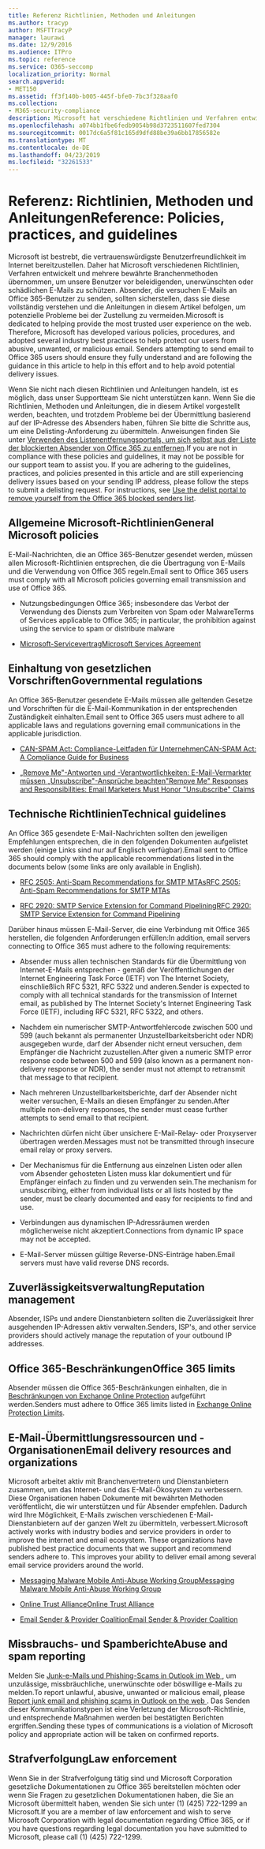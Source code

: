 ```yaml
---
title: Referenz Richtlinien, Methoden und Anleitungen
ms.author: tracyp
author: MSFTTracyP
manager: laurawi
ms.date: 12/9/2016
ms.audience: ITPro
ms.topic: reference
ms.service: O365-seccomp
localization_priority: Normal
search.appverid:
- MET150
ms.assetid: ff3f140b-b005-445f-bfe0-7bc3f328aaf0
ms.collection:
- M365-security-compliance
description: Microsoft hat verschiedene Richtlinien und Verfahren entwickelt und mehrere bewährte Methoden für die Branche eingeführt, um unsere Benutzer vor missbräuchlichen, unerwünschten oder böswilligen e-Mails zu schützen.
ms.openlocfilehash: a074bb1fbe6fedb9054b98d3723511607fed7304
ms.sourcegitcommit: 0017dc6a5f81c165d9dfd88be39a6bb17856582e
ms.translationtype: MT
ms.contentlocale: de-DE
ms.lasthandoff: 04/23/2019
ms.locfileid: "32261533"
---
```

# <a name="reference-policies-practices-and-guidelines"></a><span data-ttu-id="fb855-103">Referenz: Richtlinien, Methoden und Anleitungen</span><span class="sxs-lookup"><span data-stu-id="fb855-103">Reference: Policies, practices, and guidelines</span></span>
  
<span data-ttu-id="fb855-p101">Microsoft ist bestrebt, die vertrauenswürdigste Benutzerfreundlichkeit im Internet bereitzustellen. Daher hat Microsoft verschiedenen Richtlinien, Verfahren entwickelt und mehrere bewährte Branchenmethoden übernommen, um unsere Benutzer vor beleidigenden, unerwünschten oder schädlichen E-Mails zu schützen. Absender, die versuchen E-Mails an Office 365-Benutzer zu senden, sollten sicherstellen, dass sie diese vollständig verstehen und die Anleitungen in diesem Artikel befolgen, um potenzielle Probleme bei der Zustellung zu vermeiden.</span><span class="sxs-lookup"><span data-stu-id="fb855-p101">Microsoft is dedicated to helping provide the most trusted user experience on the web. Therefore, Microsoft has developed various policies, procedures, and adopted several industry best practices to help protect our users from abusive, unwanted, or malicious email. Senders attempting to send email to Office 365 users should ensure they fully understand and are following the guidance in this article to help in this effort and to help avoid potential delivery issues.</span></span>
  
<span data-ttu-id="fb855-p102">Wenn Sie nicht nach diesen Richtlinien und Anleitungen handeln, ist es möglich, dass unser Supportteam Sie nicht unterstützen kann. Wenn Sie die Richtlinien, Methoden und Anleitungen, die in diesem Artikel vorgestellt werden, beachten, und trotzdem Probleme bei der Übermittlung basierend auf der IP-Adresse des Absenders haben, führen Sie bitte die Schritte aus, um eine Delisting-Anforderung zu übermitteln. Anweisungen finden Sie unter [Verwenden des Listenentfernungsportals, um sich selbst aus der Liste der blockierten Absender von Office 365 zu entfernen](use-the-delist-portal-to-remove-yourself-from-the-office-365-blocked-senders-lis.md).</span><span class="sxs-lookup"><span data-stu-id="fb855-p102">If you are not in compliance with these policies and guidelines, it may not be possible for our support team to assist you. If you are adhering to the guidelines, practices, and policies presented in this article and are still experiencing delivery issues based on your sending IP address, please follow the steps to submit a delisting request. For instructions, see [Use the delist portal to remove yourself from the Office 365 blocked senders list](use-the-delist-portal-to-remove-yourself-from-the-office-365-blocked-senders-lis.md).</span></span>
  
## <a name="general-microsoft-policies"></a><span data-ttu-id="fb855-110">Allgemeine Microsoft-Richtlinien</span><span class="sxs-lookup"><span data-stu-id="fb855-110">General Microsoft policies</span></span>
<span data-ttu-id="fb855-111"><a name="GenMsftPolicies"> </a></span><span class="sxs-lookup"><span data-stu-id="fb855-111"></span></span>

<span data-ttu-id="fb855-112">E-Mail-Nachrichten, die an Office 365-Benutzer gesendet werden, müssen allen Microsoft-Richtlinien entsprechen, die die Übertragung von E-Mails und die Verwendung von Office 365 regeln.</span><span class="sxs-lookup"><span data-stu-id="fb855-112">Email sent to Office 365 users must comply with all Microsoft policies governing email transmission and use of Office 365.</span></span>
  
- <span data-ttu-id="fb855-113">Nutzungsbedingungen Office 365; insbesondere das Verbot der Verwendung des Diensts zum Verbreiten von Spam oder Malware</span><span class="sxs-lookup"><span data-stu-id="fb855-113">Terms of Services applicable to Office 365; in particular, the prohibition against using the service to spam or distribute malware</span></span>
    
- [<span data-ttu-id="fb855-114">Microsoft-Servicevertrag</span><span class="sxs-lookup"><span data-stu-id="fb855-114">Microsoft Services Agreement</span></span>](https://www.microsoft.com/servicesagreement/)
    
## <a name="governmental-regulations"></a><span data-ttu-id="fb855-115">Einhaltung von gesetzlichen Vorschriften</span><span class="sxs-lookup"><span data-stu-id="fb855-115">Governmental regulations</span></span>
<span data-ttu-id="fb855-116"><a name="GovtRegulations"> </a></span><span class="sxs-lookup"><span data-stu-id="fb855-116"></span></span>

<span data-ttu-id="fb855-117">An Office 365-Benutzer gesendete E-Mails müssen alle geltenden Gesetze und Vorschriften für die E-Mail-Kommunikation in der entsprechenden Zuständigkeit einhalten.</span><span class="sxs-lookup"><span data-stu-id="fb855-117">Email sent to Office 365 users must adhere to all applicable laws and regulations governing email communications in the applicable jurisdiction.</span></span>
  
- [<span data-ttu-id="fb855-118">CAN-SPAM Act: Compliance-Leitfaden für Unternehmen</span><span class="sxs-lookup"><span data-stu-id="fb855-118">CAN-SPAM Act: A Compliance Guide for Business</span></span>](https://www.ftc.gov/tips-advice/business-center/guidance/can-spam-act-compliance-guide-business)
    
- [<span data-ttu-id="fb855-119">„Remove Me"-Antworten und -Verantwortlichkeiten: E-Mail-Vermarkter müssen „Unsubscribe"-Ansprüche beachten</span><span class="sxs-lookup"><span data-stu-id="fb855-119">"Remove Me" Responses and Responsibilities: Email Marketers Must Honor "Unsubscribe" Claims</span></span>](https://www.lawpublish.com/ftc-emai-marketers-unsubscribe-claims.mdl)
    
## <a name="technical-guidelines"></a><span data-ttu-id="fb855-120">Technische Richtlinien</span><span class="sxs-lookup"><span data-stu-id="fb855-120">Technical guidelines</span></span>
<span data-ttu-id="fb855-121"><a name="TechGuidelines"> </a></span><span class="sxs-lookup"><span data-stu-id="fb855-121"></span></span>

<span data-ttu-id="fb855-122">An Office 365 gesendete E-Mail-Nachrichten sollten den jeweiligen Empfehlungen entsprechen, die in den folgenden Dokumenten aufgelistet werden (einige Links sind nur auf Englisch verfügbar).</span><span class="sxs-lookup"><span data-stu-id="fb855-122">Email sent to Office 365 should comply with the applicable recommendations listed in the documents below (some links are only available in English).</span></span>
  
- [<span data-ttu-id="fb855-123">RFC 2505: Anti-Spam Recommendations for SMTP MTAs</span><span class="sxs-lookup"><span data-stu-id="fb855-123">RFC 2505: Anti-Spam Recommendations for SMTP MTAs</span></span>](https://www.ietf.org/rfc/rfc2505.txt)
    
- [<span data-ttu-id="fb855-124">RFC 2920: SMTP Service Extension for Command Pipelining</span><span class="sxs-lookup"><span data-stu-id="fb855-124">RFC 2920: SMTP Service Extension for Command Pipelining</span></span>](https://www.ietf.org/rfc/rfc2920.txt)
    
<span data-ttu-id="fb855-125">Darüber hinaus müssen E-Mail-Server, die eine Verbindung mit Office 365 herstellen, die folgenden Anforderungen erfüllen:</span><span class="sxs-lookup"><span data-stu-id="fb855-125">In addition, email servers connecting to Office 365 must adhere to the following requirements:</span></span>
  
- <span data-ttu-id="fb855-126">Absender muss allen technischen Standards für die Übermittlung von Internet-E-Mails entsprechen - gemäß der Veröffentlichungen der Internet Engineering Task Force (IETF) von The Internet Society, einschließlich RFC 5321, RFC 5322 und anderen.</span><span class="sxs-lookup"><span data-stu-id="fb855-126">Sender is expected to comply with all technical standards for the transmission of Internet email, as published by The Internet Society's Internet Engineering Task Force (IETF), including RFC 5321, RFC 5322, and others.</span></span> 
    
- <span data-ttu-id="fb855-127">Nachdem ein numerischer SMTP-Antwortfehlercode zwischen 500 und 599 (auch bekannt als permanenter Unzustellbarkeitsbericht oder NDR) ausgegeben wurde, darf der Absender nicht erneut versuchen, dem Empfänger die Nachricht zuzustellen.</span><span class="sxs-lookup"><span data-stu-id="fb855-127">After given a numeric SMTP error response code between 500 and 599 (also known as a permanent non-delivery response or NDR), the sender must not attempt to retransmit that message to that recipient.</span></span>
    
- <span data-ttu-id="fb855-128">Nach mehreren Unzustellbarkeitsberichte, darf der Absender nicht weiter versuchen, E-Mails an diesen Empfänger zu senden.</span><span class="sxs-lookup"><span data-stu-id="fb855-128">After multiple non-delivery responses, the sender must cease further attempts to send email to that recipient.</span></span>
    
- <span data-ttu-id="fb855-129">Nachrichten dürfen nicht über unsichere E-Mail-Relay- oder Proxyserver übertragen werden.</span><span class="sxs-lookup"><span data-stu-id="fb855-129">Messages must not be transmitted through insecure email relay or proxy servers.</span></span>
    
- <span data-ttu-id="fb855-130">Der Mechanismus für die Entfernung aus einzelnen Listen oder allen vom Absender gehosteten Listen muss klar dokumentiert und für Empfänger einfach zu finden und zu verwenden sein.</span><span class="sxs-lookup"><span data-stu-id="fb855-130">The mechanism for unsubscribing, either from individual lists or all lists hosted by the sender, must be clearly documented and easy for recipients to find and use.</span></span>
    
- <span data-ttu-id="fb855-131">Verbindungen aus dynamischen IP-Adressräumen werden möglicherweise nicht akzeptiert.</span><span class="sxs-lookup"><span data-stu-id="fb855-131">Connections from dynamic IP space may not be accepted.</span></span>
    
- <span data-ttu-id="fb855-132">E-Mail-Server müssen gültige Reverse-DNS-Einträge haben.</span><span class="sxs-lookup"><span data-stu-id="fb855-132">Email servers must have valid reverse DNS records.</span></span>
    
## <a name="reputation-management"></a><span data-ttu-id="fb855-133">Zuverlässigkeitsverwaltung</span><span class="sxs-lookup"><span data-stu-id="fb855-133">Reputation management</span></span>
<span data-ttu-id="fb855-134"><a name="RepManagement"> </a></span><span class="sxs-lookup"><span data-stu-id="fb855-134"></span></span>

<span data-ttu-id="fb855-135">Absender, ISPs und andere Dienstanbietern sollten die Zuverlässigkeit Ihrer ausgehenden IP-Adressen aktiv verwalten.</span><span class="sxs-lookup"><span data-stu-id="fb855-135">Senders, ISP's, and other service providers should actively manage the reputation of your outbound IP addresses.</span></span>
  
## <a name="office-365-limits"></a><span data-ttu-id="fb855-136">Office 365-Beschränkungen</span><span class="sxs-lookup"><span data-stu-id="fb855-136">Office 365 limits</span></span>
<span data-ttu-id="fb855-137"><a name="sectionSection4"> </a></span><span class="sxs-lookup"><span data-stu-id="fb855-137"></span></span>

<span data-ttu-id="fb855-138">Absender müssen die Office 365-Beschränkungen einhalten, die in [Beschränkungen von Exchange Online Protection](https://technet.microsoft.com/library/exchange-online-protection-limits.aspx) aufgeführt werden.</span><span class="sxs-lookup"><span data-stu-id="fb855-138">Senders must adhere to Office 365 limits listed in [Exchange Online Protection Limits](https://technet.microsoft.com/library/exchange-online-protection-limits.aspx).</span></span>
  
## <a name="email-delivery-resources-and-organizations"></a><span data-ttu-id="fb855-139">E-Mail-Übermittlungsressourcen und -Organisationen</span><span class="sxs-lookup"><span data-stu-id="fb855-139">Email delivery resources and organizations</span></span>
<span data-ttu-id="fb855-140"><a name="sectionSection5"> </a></span><span class="sxs-lookup"><span data-stu-id="fb855-140"></span></span>

<span data-ttu-id="fb855-p103">Microsoft arbeitet aktiv mit Branchenvertretern und Dienstanbietern zusammen, um das Internet- und das E-Mail-Ökosystem zu verbessern. Diese Organisationen haben Dokumente mit bewährten Methoden veröffentlicht, die wir unterstützen und für Absender empfehlen. Dadurch wird Ihre Möglichkeit, E-Mails zwischen verschiedenen E-Mail-Dienstanbietern auf der ganzen Welt zu übermitteln, verbessert.</span><span class="sxs-lookup"><span data-stu-id="fb855-p103">Microsoft actively works with industry bodies and service providers in order to improve the internet and email ecosystem. These organizations have published best practice documents that we support and recommend senders adhere to. This improves your ability to deliver email among several email service providers around the world.</span></span>
  
- [<span data-ttu-id="fb855-144">Messaging Malware Mobile Anti-Abuse Working Group</span><span class="sxs-lookup"><span data-stu-id="fb855-144">Messaging Malware Mobile Anti-Abuse Working Group</span></span>](https://www.m3aawg.org/)
    
- [<span data-ttu-id="fb855-145">Online Trust Alliance</span><span class="sxs-lookup"><span data-stu-id="fb855-145">Online Trust Alliance </span></span>](https://www.otalliance.org/resources)
    
- [<span data-ttu-id="fb855-146">Email Sender &amp; Provider Coalition</span><span class="sxs-lookup"><span data-stu-id="fb855-146">Email Sender &amp; Provider Coalition</span></span>](http://www.espcoalition.org/)
    
## <a name="abuse-and-spam-reporting"></a><span data-ttu-id="fb855-147">Missbrauchs- und Spamberichte</span><span class="sxs-lookup"><span data-stu-id="fb855-147">Abuse and spam reporting</span></span>
<span data-ttu-id="fb855-148"><a name="AbuseSpamReports"> </a></span><span class="sxs-lookup"><span data-stu-id="fb855-148"></span></span>

<span data-ttu-id="fb855-149">Melden Sie [Junk-e-Mails und Phishing-Scams in Outlook im Web ](report-junk-email-and-phishing-scams-in-outlook-on-the-web-eop.md), um unzulässige, missbräuchliche, unerwünschte oder böswillige e-Mails zu melden.</span><span class="sxs-lookup"><span data-stu-id="fb855-149">To report unlawful, abusive, unwanted or malicious email, please [Report junk email and phishing scams in Outlook on the web ](report-junk-email-and-phishing-scams-in-outlook-on-the-web-eop.md).</span></span> <span data-ttu-id="fb855-150">Das Senden dieser Kommunikationstypen ist eine Verletzung der Microsoft-Richtlinie, und entsprechende Maßnahmen werden bei bestätigten Berichten ergriffen.</span><span class="sxs-lookup"><span data-stu-id="fb855-150">Sending these types of communications is a violation of Microsoft policy and appropriate action will be taken on confirmed reports.</span></span>
  
## <a name="law-enforcement"></a><span data-ttu-id="fb855-151">Strafverfolgung</span><span class="sxs-lookup"><span data-stu-id="fb855-151">Law enforcement</span></span>
<span data-ttu-id="fb855-152"><a name="sectionSection7"> </a></span><span class="sxs-lookup"><span data-stu-id="fb855-152"></span></span>

<span data-ttu-id="fb855-153">Wenn Sie in der Strafverfolgung tätig sind und Microsoft Corporation gesetzliche Dokumentationen zu Office 365 bereitstellen möchten oder wenn Sie Fragen zu gesetzlichen Dokumentationen haben, die Sie an Microsoft übermittelt haben, wenden Sie sich unter (1) (425) 722-1299 an Microsoft.</span><span class="sxs-lookup"><span data-stu-id="fb855-153">If you are a member of law enforcement and wish to serve Microsoft Corporation with legal documentation regarding Office 365, or if you have questions regarding legal documentation you have submitted to Microsoft, please call (1) (425) 722-1299.</span></span>
  

